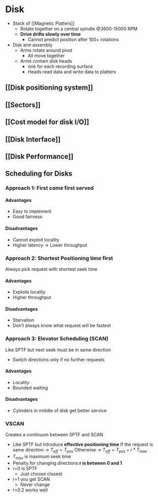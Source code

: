 # Disk
* Stack of [[Magnetic Platters]]
	* Rotate together on a central spindle @3600-15000 RPM
	* **Drive drifts slowly over time**
		* Cannot predict position after 100+ rotations
* Disk arm assembly
	* Arms rotate around pivot
		* All move together
	* Arms contain disk heads
		* one for each recording surface
		* Heads read data and write data to platters

## [[Disk positioning system]]
## [[Sectors]]

## [[Cost model for disk I⧸O]]
## [[Disk Interface]]
## [[Disk Performance]]

## Scheduling for Disks
### Approach 1: First come first served
#### Advantages
* Easy to implement
* Good fairness
#### Disadvantages
* Cannot exploit locality
* Higher latency → Lower throughput
### Approach 2: Shortest Positioning time first
Always pick request with shortest seek time
#### Advantages
* Exploits locality
* Higher throughput
#### Disadvantages
* Starvation
* Don’t always know what request will be fastest
### Approach 3: Elevator Scheduling (SCAN)
Like SPTF but next seek must be in same direction
* Switch directions only if no further requests
#### Advantages
* Locality
* Bounded waiting
#### Disadvantages
* Cylinders in middle of disk get better service
### VSCAN
Creates a continuum between SPTF and SCAN
* Like SPTF but introduce **effective positioning time**
If the request is same direction → $T_{eff} = T_{pos}$
Otherwise → $T_{eff} = T_{pos} + r* T_{max}$
* $T_{max}$ is maximum seek time
* Penalty for changing directions
**r is between 0 and 1**
* r=0 is SPTF
	* Just choose closest
* r=1 you get SCAN
	* Never change
* r=0.2 works well